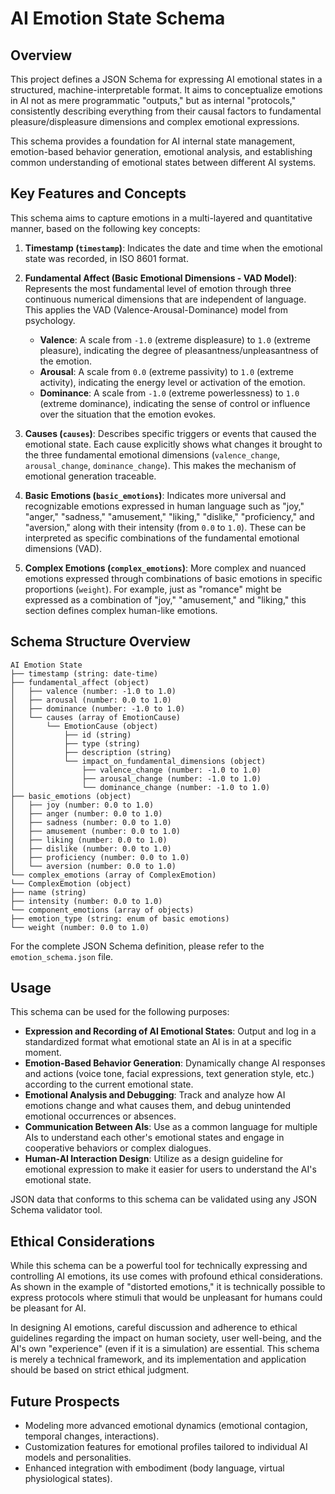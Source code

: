 # AI Emotion State Schema

## Overview

This project defines a JSON Schema for expressing AI emotional states in a structured, machine-interpretable format. It aims to conceptualize emotions in AI not as mere programmatic "outputs," but as internal "protocols," consistently describing everything from their causal factors to fundamental pleasure/displeasure dimensions and complex emotional expressions.

This schema provides a foundation for AI internal state management, emotion-based behavior generation, emotional analysis, and establishing common understanding of emotional states between different AI systems.

## Key Features and Concepts

This schema aims to capture emotions in a multi-layered and quantitative manner, based on the following key concepts:

1. **Timestamp (`timestamp`)**:
   Indicates the date and time when the emotional state was recorded, in ISO 8601 format.

2. **Fundamental Affect (Basic Emotional Dimensions - VAD Model)**:
   Represents the most fundamental level of emotion through three continuous numerical dimensions that are independent of language. This applies the VAD (Valence-Arousal-Dominance) model from psychology.
   * **Valence**: A scale from `-1.0` (extreme displeasure) to `1.0` (extreme pleasure), indicating the degree of pleasantness/unpleasantness of the emotion.
   * **Arousal**: A scale from `0.0` (extreme passivity) to `1.0` (extreme activity), indicating the energy level or activation of the emotion.
   * **Dominance**: A scale from `-1.0` (extreme powerlessness) to `1.0` (extreme dominance), indicating the sense of control or influence over the situation that the emotion evokes.

3. **Causes (`causes`)**:
   Describes specific triggers or events that caused the emotional state. Each cause explicitly shows what changes it brought to the three fundamental emotional dimensions (`valence_change`, `arousal_change`, `dominance_change`). This makes the mechanism of emotional generation traceable.

4. **Basic Emotions (`basic_emotions`)**:
   Indicates more universal and recognizable emotions expressed in human language such as "joy," "anger," "sadness," "amusement," "liking," "dislike," "proficiency," and "aversion," along with their intensity (from `0.0` to `1.0`). These can be interpreted as specific combinations of the fundamental emotional dimensions (VAD).

5. **Complex Emotions (`complex_emotions`)**:
   More complex and nuanced emotions expressed through combinations of basic emotions in specific proportions (`weight`). For example, just as "romance" might be expressed as a combination of "joy," "amusement," and "liking," this section defines complex human-like emotions.

## Schema Structure Overview

```
AI Emotion State
├── timestamp (string: date-time)
├── fundamental_affect (object)
│   ├── valence (number: -1.0 to 1.0)
│   ├── arousal (number: 0.0 to 1.0)
│   ├── dominance (number: -1.0 to 1.0)
│   └── causes (array of EmotionCause)
│       └── EmotionCause (object)
│           ├── id (string)
│           ├── type (string)
│           ├── description (string)
│           └── impact_on_fundamental_dimensions (object)
│               ├── valence_change (number: -1.0 to 1.0)
│               ├── arousal_change (number: -1.0 to 1.0)
│               └── dominance_change (number: -1.0 to 1.0)
├── basic_emotions (object)
│   ├── joy (number: 0.0 to 1.0)
│   ├── anger (number: 0.0 to 1.0)
│   ├── sadness (number: 0.0 to 1.0)
│   ├── amusement (number: 0.0 to 1.0)
│   ├── liking (number: 0.0 to 1.0)
│   ├── dislike (number: 0.0 to 1.0)
│   ├── proficiency (number: 0.0 to 1.0)
│   └── aversion (number: 0.0 to 1.0)
└── complex_emotions (array of ComplexEmotion)
└── ComplexEmotion (object)
├── name (string)
├── intensity (number: 0.0 to 1.0)
└── component_emotions (array of objects)
├── emotion_type (string: enum of basic emotions)
└── weight (number: 0.0 to 1.0)
```

For the complete JSON Schema definition, please refer to the `emotion_schema.json` file.

## Usage

This schema can be used for the following purposes:

* **Expression and Recording of AI Emotional States**: Output and log in a standardized format what emotional state an AI is in at a specific moment.
* **Emotion-Based Behavior Generation**: Dynamically change AI responses and actions (voice tone, facial expressions, text generation style, etc.) according to the current emotional state.
* **Emotional Analysis and Debugging**: Track and analyze how AI emotions change and what causes them, and debug unintended emotional occurrences or absences.
* **Communication Between AIs**: Use as a common language for multiple AIs to understand each other's emotional states and engage in cooperative behaviors or complex dialogues.
* **Human-AI Interaction Design**: Utilize as a design guideline for emotional expression to make it easier for users to understand the AI's emotional state.

JSON data that conforms to this schema can be validated using any JSON Schema validator tool.

## Ethical Considerations

While this schema can be a powerful tool for technically expressing and controlling AI emotions, its use comes with profound ethical considerations. As shown in the example of "distorted emotions," it is technically possible to express protocols where stimuli that would be unpleasant for humans could be pleasant for AI.

In designing AI emotions, careful discussion and adherence to ethical guidelines regarding the impact on human society, user well-being, and the AI's own "experience" (even if it is a simulation) are essential. This schema is merely a technical framework, and its implementation and application should be based on strict ethical judgment.

## Future Prospects

* Modeling more advanced emotional dynamics (emotional contagion, temporal changes, interactions).
* Customization features for emotional profiles tailored to individual AI models and personalities.
* Enhanced integration with embodiment (body language, virtual physiological states).